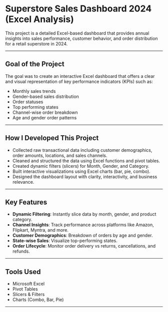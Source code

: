 #  Superstore Sales Dashboard 2024 (Excel Analysis)

This project is a detailed Excel-based dashboard that provides annual insights into sales performance, customer behavior, and order distribution for a retail superstore in 2024.

---

##  Goal of the Project

The goal was to create an interactive Excel dashboard that offers a clear and visual representation of key performance indicators (KPIs) such as:
- Monthly sales trends
- Gender-based sales distribution
- Order statuses
- Top performing states
- Channel-wise order breakdown
- Age and gender order patterns

---

##  How I Developed This Project

- Collected raw transactional data including customer demographics, order amounts, locations, and sales channels.
- Cleaned and structured the data using Excel functions and pivot tables.
- Created dynamic filters (slicers) for Month, Gender, and Category.
- Built interactive visualizations using Excel charts (bar, pie, combo).
- Designed the dashboard layout with clarity, interactivity, and business relevance.

---

##  Key Features

- **Dynamic Filtering**: Instantly slice data by month, gender, and product category.
- **Channel Insights**: Track performance across platforms like Amazon, Flipkart, Myntra, and more.
- **Customer Demographics**: Breakdown of orders by age and gender.
- **State-wise Sales**: Visualize top-performing states.
- **Order Lifecycle**: Monitor order delivery vs returns, cancellations, and refunds.

---



##  Tools Used

- Microsoft Excel
- Pivot Tables
- Slicers & Filters
- Charts (Combo, Bar, Pie)

---



